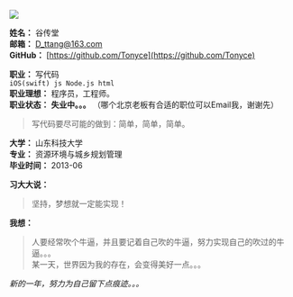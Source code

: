 <br/>
<img class="meImage" src="http://7o4yzj.com1.z0.glb.clouddn.com/me-small.jpg">
<br>

**姓名：** 谷传堂    
**邮箱：** D_ttang@163.com     
**GitHub：** [https://github.com/Tonyce](https://github.com/Tonyce)   

**职业：** 写代码   
`iOS(swift) js Node.js html`  
**职业理想：** 程序员，工程师。   
**职业状态：** **失业中。。。** （哪个北京老板有合适的职位可以Email我，谢谢先）

> 写代码要尽可能的做到：简单，简单，简单。

**大学：** 山东科技大学     
**专业：** 资源环境与城乡规划管理    
**毕业时间：** 2013-06

**习大大说：**    
> 坚持，梦想就一定能实现！    

**我想：**
> 人要经常吹个牛逼，并且要记着自己吹的牛逼，努力实现自己的吹过的牛逼。。。    
> 某一天，世界因为我的存在，会变得美好一点。。。    

*新的一年，努力为自己留下点痕迹。。。*


